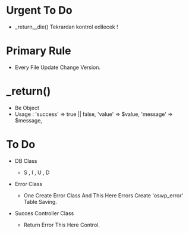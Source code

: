 # Urgent To Do

 - _return__die() Tekrardan kontrol edilecek !

# Primary Rule
  - Every File Update Change Version.

# _return()
 - Be Object 
 - Usage : 
    'success'   => true || false,
    'value'     => $value,
    'message'   => $message,

# To Do 

* DB Class
  - S , I , U , D

* Error Class
  - One Create Error Class And This Here Errors Create 'oswp_error' Table Saving.

* Succes Controller Class
  - Return Error This Here Control.
